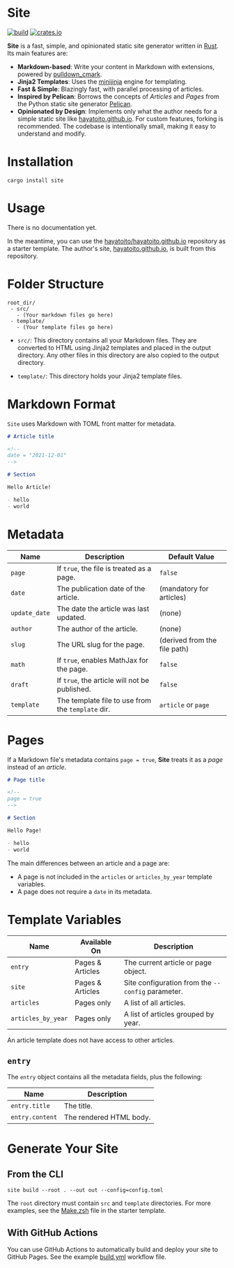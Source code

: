 # Site

[![build](https://github.com/hayatoito/site/workflows/build/badge.svg)](https://github.com/hayatoito/site/actions)
[![crates.io](https://img.shields.io/crates/v/site.svg)](https://crates.io/crates/site)

**Site** is a fast, simple, and opinionated static site generator written in
[Rust](https://www.rust-lang.org/). Its main features are:

- **Markdown-based**: Write your content in Markdown with extensions, powered by
  [pulldown_cmark](https://crates.io/crates/pulldown-cmark).
- **Jinja2 Templates**: Uses the [minijinja](https://crates.io/crates/minijinja)
  engine for templating.
- **Fast & Simple**: Blazingly fast, with parallel processing of articles.
- **Inspired by Pelican**: Borrows the concepts of _Articles_ and _Pages_ from
  the Python static site generator
  [Pelican](http://docs.getpelican.com/en/stable/).
- **Opinionated by Design**: Implements only what the author needs for a simple
  static site like [hayatoito.github.io](https://hayatoito.github.io/). For
  custom features, forking is recommended. The codebase is intentionally small,
  making it easy to understand and modify.

# Installation

```shell
cargo install site
```

# Usage

There is no documentation yet.

In the meantime, you can use the
[hayatoito/hayatoito.github.io](https://github.com/hayatoito/hayatoito.github.io)
repository as a starter template. The author's site,
[hayatoito.github.io](https://hayatoito.github.io/), is built from this
repository.

# Folder Structure

```text
root_dir/
 - src/
   - (Your markdown files go here)
 - template/
   - (Your template files go here)
```

- `src/`: This directory contains all your Markdown files. They are converted to
  HTML using Jinja2 templates and placed in the output directory. Any other
  files in this directory are also copied to the output directory.

- `template/`: This directory holds your Jinja2 template files.

# Markdown Format

`Site` uses Markdown with TOML front matter for metadata.

```markdown
# Article title

<!--
date = "2021-12-01"
-->

# Section

Hello Article!

- hello
- world
```

# Metadata

| Name          | Description                                       | Default Value                |
| ------------- | ------------------------------------------------- | ---------------------------- |
| `page`        | If `true`, the file is treated as a page.         | `false`                      |
| `date`        | The publication date of the article.              | (mandatory for articles)     |
| `update_date` | The date the article was last updated.            | (none)                       |
| `author`      | The author of the article.                        | (none)                       |
| `slug`        | The URL slug for the page.                        | (derived from the file path) |
| `math`        | If `true`, enables MathJax for the page.          | `false`                      |
| `draft`       | If `true`, the article will not be published.     | `false`                      |
| `template`    | The template file to use from the `template` dir. | `article` or `page`          |

# Pages

If a Markdown file's metadata contains `page = true`, **Site** treats it as a
_page_ instead of an _article_.

```markdown
# Page title

<!--
page = true
-->

# Section

Hello Page!

- hello
- world
```

The main differences between an article and a page are:

- A page is not included in the `articles` or `articles_by_year` template
  variables.
- A page does not require a `date` in its metadata.

# Template Variables

| Name               | Available On     | Description                                       |
| ------------------ | ---------------- | ------------------------------------------------- |
| `entry`            | Pages & Articles | The current article or page object.               |
| `site`             | Pages & Articles | Site configuration from the `--config` parameter. |
| `articles`         | Pages only       | A list of all articles.                           |
| `articles_by_year` | Pages only       | A list of articles grouped by year.               |

An article template does not have access to other articles.

## `entry`

The `entry` object contains all the metadata fields, plus the following:

| Name            | Description             |
| --------------- | ----------------------- |
| `entry.title`   | The title.              |
| `entry.content` | The rendered HTML body. |

# Generate Your Site

## From the CLI

```shell
site build --root . --out out --config=config.toml
```

The `root` directory must contain `src` and `template` directories. For more
examples, see the
[Make.zsh](https://github.com/hayatoito/hayatoito.github.io/blob/main/Make.zsh)
file in the starter template.

## With GitHub Actions

You can use GitHub Actions to automatically build and deploy your site to GitHub
Pages. See the example
[build.yml](https://github.com/hayatoito/hayatoito.github.io/blob/main/.github/workflows/build.yml)
workflow file.

